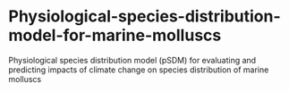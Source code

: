 # Physiological-species-distribution-model-for-marine-molluscs
Physiological species distribution model (pSDM) for evaluating and predicting impacts of climate change on species distribution of marine molluscs

